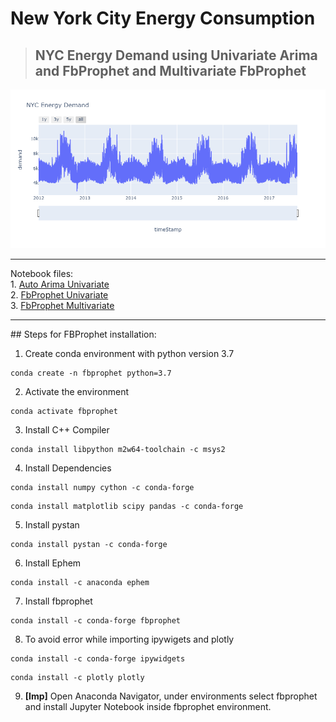 # New York City Energy Consumption

>## NYC Energy Demand using Univariate Arima and FbProphet and Multivariate FbProphet
<img src="https://github.com/SannketNikam/NYC-Energy-Consumption/blob/main/Images/NYC_Energy_Demand.png"/>

<hr>
Notebook files:<br>
1. <a href="https://github.com/SannketNikam/NYC-Energy-Consumption/blob/main/Notebooks/1.%20Auto%20Arima%20Univariate.ipynb">Auto Arima Univariate</a><br>
2. <a href="https://github.com/SannketNikam/NYC-Energy-Consumption/blob/main/Notebooks/2.%20FbProphet%20Univariate.ipynb">FbProphet Univariate</a><br>
3. <a href="https://github.com/SannketNikam/NYC-Energy-Consumption/blob/main/Notebooks/3.%20FbProphet%20Multivariate.ipynb">FbProphet Multivariate</a><br>
<hr>
## Steps for FBProphet installation:

1. Create conda environment with python version 3.7
```
conda create -n fbprophet python=3.7
```
2. Activate the environment
```
conda activate fbprophet
```
3. Install C++ Compiler
```
conda install libpython m2w64-toolchain -c msys2
```
4. Install Dependencies
```
conda install numpy cython -c conda-forge
```
```
conda install matplotlib scipy pandas -c conda-forge
```
5. Install pystan
```
conda install pystan -c conda-forge
```
6. Install Ephem
```
conda install -c anaconda ephem
```
7. Install fbprophet
```
conda install -c conda-forge fbprophet
```
8. To avoid error while importing ipywigets and plotly
```
conda install -c conda-forge ipywidgets
```
```
conda install -c plotly plotly
```
9. **[Imp]**  Open Anaconda Navigator, under environments select fbprophet and install Jupyter Notebook inside fbprophet environment.
